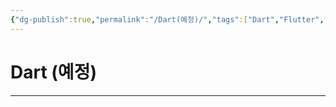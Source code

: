 ```yaml
---
{"dg-publish":true,"permalink":"/Dart(예정)/","tags":["Dart","Flutter","컴퓨터언어"],"created":"2024-02-06T20:35:19.173+09:00","updated":"2024-02-16T16:09:18.243+09:00"}
---
```



# Dart (예정)

---